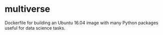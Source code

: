 # multiverse
Dockerfile for building an Ubuntu 16.04 image with many Python packages useful for data science tasks. 
